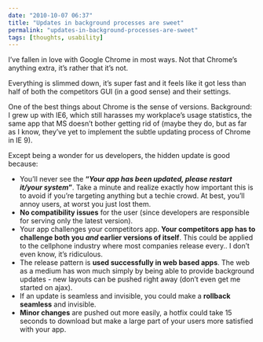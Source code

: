 ```yaml
---
date: "2010-10-07 06:37"
title: "Updates in background processes are sweet"
permalink: "updates-in-background-processes-are-sweet"
tags: [thoughts, usability]
---
```


I’ve fallen in love with Google Chrome in most ways. Not that Chrome’s anything extra, it’s rather that it’s not.

Everything is slimmed down, it’s super fast and it feels like it got less than half of both the competitors GUI (in a good sense) and their settings.

One of the best things about Chrome is the sense of versions. Background: I grew up with IE6, which still harasses my workplace’s usage statistics, the same app that MS doesn’t bother getting rid of (maybe they do, but as far as I know, they’ve yet to implement the subtle updating process of Chrome in IE 9).

Except being a wonder for us developers, the hidden update is good because:
<ul>
	<li>You’ll never see the <strong>“<em>Your app has been updated, please restart it/your system</em>”</strong>. Take a minute and realize exactly how important this is to avoid if you’re targeting anything but a techie crowd. At best, you’ll annoy users, at worst you just lost them.</li>
	<li> <strong>No compatibility issues</strong> for the user (since developers are responsible for serving only the latest version).</li>
	<li>Your app challenges your competitors app. <strong>Your competitors app has to challenge both you <em>and</em> earlier versions of itself</strong>. This could be applied to the cellphone industry where most companies release every.. I don’t even know, it’s ridiculous.</li>
	<li>The release pattern is <strong>used successfully in web based apps</strong>. The web as a medium has won much simply by being able to provide background updates - new layouts can be pushed right away (don’t even get me started on ajax).</li>
	<li>If an update is seamless and invisible, you could make a <strong>rollback seamless</strong> and invisible.</li>
	<li> <strong>Minor changes</strong> are pushed out more easily, a hotfix could take 15 seconds to download but make a large part of your users more satisfied with your app.</li>
</ul>

